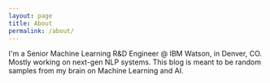 ```yaml
---
layout: page
title: About
permalink: /about/
---
```



I'm a Senior Machine Learning R&D Engineer @ IBM Watson, in Denver, CO. Mostly working on next-gen NLP systems.
This blog is meant to be random samples from my brain on Machine Learning and AI.
